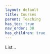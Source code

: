 ```yaml
---
layout: default
title: Courses
parent: Teaching
has_toc: true
nav_order: 38
has_children: true
---
```


List...